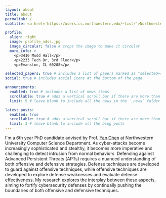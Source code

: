 ```yaml
---
layout: about
title: about
permalink: /
subtitle: <a href='https://users.cs.northwestern.edu/~list/'>Northwestern Lab for Internet and Security Technology (LIST)</a>

profile:
  align: right
  image: profile_ndss.jpg
  image_circular: false # crops the image to make it circular
  more_info: >
    <p>3410 Mudd Hall</p>
    <p>2233 Tech Dr, 3rd Floor</p>
    <p>Evanston, IL 60208</p>

selected_papers: true # includes a list of papers marked as "selected={true}"
social: true # includes social icons at the bottom of the page

announcements:
  enabled: true # includes a list of news items
  scrollable: true # adds a vertical scroll bar if there are more than 3 news items
  limit: 5 # leave blank to include all the news in the `_news` folder

latest_posts:
  enabled: true
  scrollable: true # adds a vertical scroll bar if there are more than 3 new posts items
  limit: 3 # leave blank to include all the blog posts
---
```


I'm a 6th year PhD candidate advised by Prof. [Yan Chen](https://users.cs.northwestern.edu/~ychen/) at Northwestern University Computer Science Department. As cyber-attacks become increasingly sophisticated and stealthy, it becomes more imperative and challenging to detect intrusion from normal behaviors. Defending against Advanced Persistent Threats (APTs) requires a nuanced understanding of both offensive and defensive strategies. Defense techniques are developed to guard against offensive techniques, while offensive techniques are developed to explore defense weaknesses and evaluate defense effectiveness. My research explores the interplay between these aspects, aiming to fortify cybersecurity defenses by continually pushing the boundaries of both offensive and defensive techniques. 